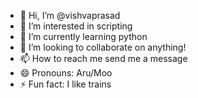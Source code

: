 - 👋 Hi, I’m @vishvaprasad
- 👀 I’m interested in scripting
- 🌱 I’m currently learning python
- 💞️ I’m looking to collaborate on anything!
- 📫 How to reach me send me a message
- 😄 Pronouns: Aru/Moo
- ⚡ Fun fact: I like trains

<!---
vishvaprasad/vishvaprasad is a ✨ special ✨ repository because its `README.md` (this file) appears on your GitHub profile.
You can click the Preview link to take a look at your changes.
--->
